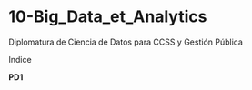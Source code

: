 # 10-Big_Data_et_Analytics
Diplomatura de Ciencia de Datos para CCSS y Gestión Pública

Indice

**PD1**
